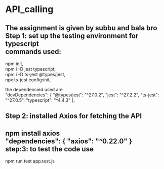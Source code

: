 # API_calling <br/>
The assignment is given by subbu and bala bro <br/>
Step 1: set up the testing environment for typescript<br/>
commands used:<br/>
 ------------
   npm init,<br/>
   npm i -D jest typescript,<br/>
   npm i -D ts-jest @types/jest,<br/>
   npx ts-jest config:init,<br/>

  the dependencied used are<br/>
   "devDependencies": {
    "@types/jest": "^27.0.2",
    "jest": "^27.2.2",
    "ts-jest": "^27.0.5",
    "typescript": "^4.4.3"
  },<br/>

Step 2: installed Axios for fetching the API <br/>
  ---------------
   npm install axios<br/>
  "dependencies": {
    "axios": "^0.22.0"
  } <br/>
step:3: to test the code use  <br/>
  ---------------
   npm run test app.test.js
